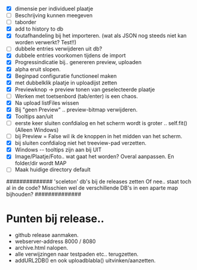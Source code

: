 - [x] dimensie per individueel plaatje
- [ ] Beschrijving kunnen meegeven
- [ ] taborder
- [x] add to history to db
- [x] foutafhandeling bij het importeren. (wat als JSON nog steeds niet kan worden verwerkt? Test!!)
- [ ] dubbele entries verwijderen uit db?
- [x] dubbele entries voorkomen tijdens de import
- [x] Progressindicatie bij.. genereren preview, uploaden
- [x] alpha eruit slopen.
- [x] Beginpad configuratie functioneel maken
- [x] met dubbelklik plaatje in uploadijst zetten
- [x] Previewknop -> preview tonen van geselecteerde plaatje
- [ ] Werken met toetsenbord (tab/enter) is een chaos.
- [x] Na upload listFiles wissen
- [x] Bij "geen Preview" .. preview-bitmap verwijderen.
- [x] Tooltips aan/uit
- [ ] eerste keer sluiten confdialog en het scherm wordt is groter .. self.fit() (Alleen Windows)
- [ ] bij Preview = False wil ik de knoppen in het midden van het scherm.
- [x] bij sluiten confdialog niet het treeview-pad verzetten.
- [x] Windows -- tooltips zijn aan bij UIT
- [x] Image/Plaatje/Foto.. wat gaat het worden? Overal aanpassen. En folder/dir wordt MAP
- [ ] Maak huidige directory default

##############
'sceleton' db's bij de releases zetten
Of nee.. staat toch al in de code?
Misschien wel de verschillende DB's in een aparte map bijhouden?
##############

# Punten bij release..
* github release aanmaken.
* webserver-address 8000 / 8080
* archive.html nalopen.
* alle verwijzingen naar testpaden etc.. terugzetten.
* addURL2DB() en ook uploadblabla() uitvinken/aanzetten.
